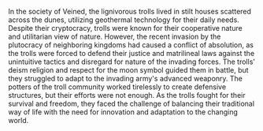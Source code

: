 In the society of Veined, the lignivorous trolls lived in stilt houses scattered across the dunes, utilizing geothermal technology for their daily needs. Despite their cryptocracy, trolls were known for their cooperative nature and utilitarian view of nature. However, the recent invasion by the plutocracy of neighboring kingdoms had caused a conflict of absolution, as the trolls were forced to defend their justice and matrilineal laws against the unintuitive tactics and disregard for nature of the invading forces. The trolls' deism religion and respect for the moon symbol guided them in battle, but they struggled to adapt to the invading army's advanced weaponry. The potters of the troll community worked tirelessly to create defensive structures, but their efforts were not enough. As the trolls fought for their survival and freedom, they faced the challenge of balancing their traditional way of life with the need for innovation and adaptation to the changing world.